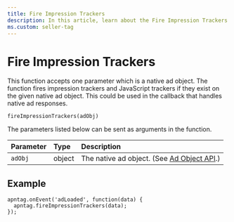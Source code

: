 ```yaml
---
title: Fire Impression Trackers
description: In this article, learn about the Fire Impression Trackers function and its parameter with a detailed example.
ms.custom: seller-tag
---
```


# Fire Impression Trackers

This function accepts one parameter which is a native ad object. The function fires impression trackers and JavaScript trackers if they exist on the given native ad object. This could be used in the callback that handles native ad responses.

``` pre
fireImpressionTrackers(adObj)
```

The parameters listed below can be sent as arguments in the function.

| Parameter | Type | Description |
|:---|:---|:---|
| `adObj` | object | The native ad object. (See [Ad Object API](ad-object-api.md).) |

## Example

``` pre
apntag.onEvent('adLoaded', function(data) {
  apntag.fireImpressionTrackers(data);
});
```
